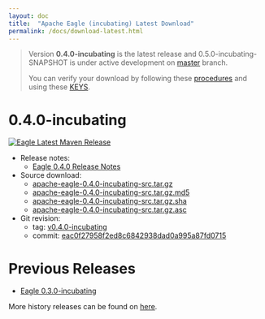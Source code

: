 ```yaml
---
layout: doc
title:  "Apache Eagle (incubating) Latest Download" 
permalink: /docs/download-latest.html
---
```


> Version **0.4.0-incubating** is the latest release and 0.5.0-incubating-SNAPSHOT is under active development on [master](https://github.com/apache/incubator-eagle/tree/master) branch.
>
> You can verify your download by following these [procedures](https://www.apache.org/info/verification.html) and using these [KEYS](https://dist.apache.org/repos/dist/release/incubator/eagle/KEYS).

# 0.4.0-incubating

[![Eagle Latest Maven Release](https://maven-badges.herokuapp.com/maven-central/org.apache.eagle/eagle-parent/badge.svg)](http://search.maven.org/#search%7Cga%7C1%7Cg%3A%22org.apache.eagle%22%20AND%20a%3A%22eagle-parent%22)

* Release notes: 
	* [Eagle 0.4.0 Release Notes](https://git-wip-us.apache.org/repos/asf?p=incubator-eagle.git;a=blob_plain;f=CHANGELOG.txt;hb=refs/tags/v0.4.0-incubating)
* Source download: 
	* [apache-eagle-0.4.0-incubating-src.tar.gz](http://www.apache.org/dyn/closer.cgi?path=/incubator/eagle/apache-eagle-0.4.0-incubating)
	* [apache-eagle-0.4.0-incubating-src.tar.gz.md5](https://dist.apache.org/repos/dist/release/incubator/eagle/apache-eagle-0.4.0-incubating/apache-eagle-0.4.0-incubating-src.tar.gz.md5)
	* [apache-eagle-0.4.0-incubating-src.tar.gz.sha](https://dist.apache.org/repos/dist/release/incubator/eagle/apache-eagle-0.4.0-incubating/apache-eagle-0.4.0-incubating-src.tar.gz.sha)
	* [apache-eagle-0.4.0-incubating-src.tar.gz.asc](https://dist.apache.org/repos/dist/release/incubator/eagle/apache-eagle-0.4.0-incubating/apache-eagle-0.4.0-incubating-src.tar.gz.asc)
* Git revision: 
	* tag: [v0.4.0-incubating](https://git-wip-us.apache.org/repos/asf?p=incubator-eagle.git;a=commit;h=refs/tags/v0.4.0-incubating)
	* commit: [eac0f27958f2ed8c6842938dad0a995a87fd0715](https://git-wip-us.apache.org/repos/asf?p=incubator-eagle.git;a=commit;h=eac0f27958f2ed8c6842938dad0a995a87fd0715)

# Previous Releases

* [Eagle 0.3.0-incubating](/docs/download.html#0.3.0-incubating)

More history releases can be found on [here](/docs/download.html).